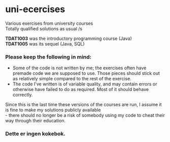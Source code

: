 # uni-ecercises
Various exercises from university courses  
Totally qualified solutions as usual /s

**TDAT1003** was the introductory programming course (Java)  
**TDAT1005** was its sequel (Java, SQL)

### Please keep the following in mind:
+ Some of the code is not written by me; the exercises often have premade code we are supposed to use. Those pieces should stick out as relatively simple compared to the rest of the exercise.
+ The code I've written is of variable quality, and may contain errors or otherwise have failed to do as required. Most of it should behave correctly.

Since this is the last time these versions of the courses are run, I assume it is fine to make my solutions publicly available  
\- there should no longer be a risk of somebody using my code to cheat their way through their education.

### Dette er ingen kokebok.
